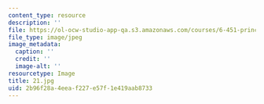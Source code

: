 ```yaml
---
content_type: resource
description: ''
file: https://ol-ocw-studio-app-qa.s3.amazonaws.com/courses/6-451-principles-of-digital-communication-ii-spring-2005/2b96f28a4eeaf227e57f1e419aab8733_21.jpg
file_type: image/jpeg
image_metadata:
  caption: ''
  credit: ''
  image-alt: ''
resourcetype: Image
title: 21.jpg
uid: 2b96f28a-4eea-f227-e57f-1e419aab8733
---
```

